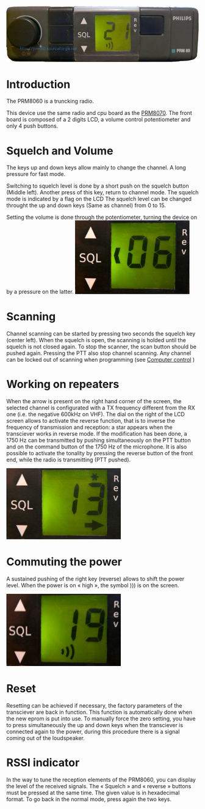 ![](prm8060.jpg)

Introduction
============
The PRM8060 is a truncking radio. 

This device use the same radio and cpu board as the [PRM8070](PRM8070.md). The front board is composed of a 2 digits LCD, a volume control potentiometer and only 4 push buttons.

Squelch and Volume
==================
The keys up and down keys allow mainly to change the channel. A long pressure for fast mode.

Switching to squelch level is done by a short push on the squelch button (Middle left). Another press of this key, return to channel mode. The squelch mode is indicated by a flag on the LCD
The squelch level can be changed throught the up and down keys (Same as channel) from 0 to 15.

Setting the volume is done through the potentiometer, turning the device on by a pressure on
the latter.
<img src="PRM8060_Squelch.jpg" width="300" >

Scanning
========
Channel scanning can be started by pressing two seconds the squelch key (center left). When the squelch is open, the scanning is holded until the squelch is not closed again. To stop the scanner, the scan button should be pushed again. Pressing the PTT also stop channel scanning. Any channel can be locked out of scanning when programming (see [Computer control](Computer_control.md) )

Working on repeaters
====================
When the arrow is present on the right hand corner of the screen, the selected channel is configurated with a TX frequency different from the RX one (i.e. the negative 600kHz on VHF).
The dial on the right of the LCD screen allows to activate the reverse function, that is to inverse the frequency of transmission and reception: a star appears when the transciever works in reverse mode. If the modification has been done, a 1750 Hz can be transmitted by pushing simultaneously on the PTT button and on the command button of the 1750 Hz of the microphone. It is also possible to activate the tonality by pressing the reverse button of the front end, while the radio is transmitting (PTT pushed).

<img src="Repeater_operations.jpg" width="300" >

Commuting the power
===================
A sustained pushing of the right key (reverse) allows to shift the power level. When the power is on « high », the symbol ))) is on the screen.

<img src="Power_flag.jpg" width="300" >

Reset
=====
Resetting can be achieved if necessary, the factory parameters of the transciever are back in function. This function is automatically done when the new eprom is put into use. To manually force the zero setting, you have to press simultaneously the up and down keys when the transciever is connected again to the power, during this procedure there is a signal coming out of the loudspeaker.

RSSI indicator
==============
In the way to tune the reception elements of the PRM8060, you can display the level of the received signals. The « Squelch » and « reverse » buttons must be pressed at the same time. The given value is in hexadecimal format. To go back in the normal mode, press again the two keys.
